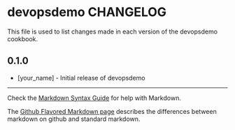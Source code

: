 # devopsdemo CHANGELOG

This file is used to list changes made in each version of the devopsdemo cookbook.

## 0.1.0
- [your_name] - Initial release of devopsdemo

- - -
Check the [Markdown Syntax Guide](http://daringfireball.net/projects/markdown/syntax) for help with Markdown.

The [Github Flavored Markdown page](http://github.github.com/github-flavored-markdown/) describes the differences between markdown on github and standard markdown.
